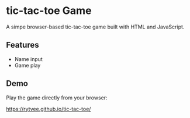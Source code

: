 # tic-tac-toe Game

A simpe browser-based tic-tac-toe game built with HTML and JavaScript.

## Features

- Name input
- Game play

## Demo

Play the game directly from your browser:

https://rytvee.github.io/tic-tac-toe/

